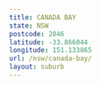 ```yaml
---
title: CANADA BAY
state: NSW
postcode: 2046
latitude: -33.866044
longitude: 151.133865
url: /nsw/canada-bay/
layout: suburb
---
```

